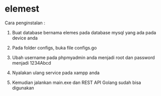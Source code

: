 # elemest
Cara penginstalan :
1.	Buat database bernama elemes pada database mysql yang ada pada device anda
2.	Pada folder configs, buka file configs.go 
3.	Ubah username pada phpmyadmin anda menjadi root dan password menjadi 1234Abcd
 
4.	Nyalakan ulang service pada xampp anda
5.	Kemudian jalankan main.exe dan REST API Golang sudah bisa digunakan
